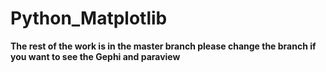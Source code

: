 # Python_Matplotlib

**The rest of the work is in the master branch please change the branch if you want to see the Gephi and paraview**
